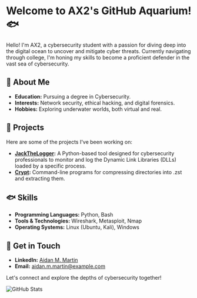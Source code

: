 # Welcome to AX2's GitHub Aquarium! 🐟

Hello! I'm AX2, a cybersecurity student with a passion for diving deep into the digital ocean to uncover and mitigate cyber threats. Currently navigating through college, I'm honing my skills to become a proficient defender in the vast sea of cybersecurity.

## 🐠 About Me

- **Education:** Pursuing a degree in Cybersecurity.
- **Interests:** Network security, ethical hacking, and digital forensics.
- **Hobbies:** Exploring underwater worlds, both virtual and real.

## 🐡 Projects

Here are some of the projects I've been working on:

- **[JackTheLogger](https://github.com/ax2-dev/JackTheLogger):** A Python-based tool designed for cybersecurity professionals to monitor and log the Dynamic Link Libraries (DLLs) loaded by a specific process.
- **[Crypt](https://github.com/ax2-dev/Crypt):** Command-line programs for compressing directories into .zst and extracting them.

## 🐟 Skills

- **Programming Languages:** Python, Bash
- **Tools & Technologies:** Wireshark, Metasploit, Nmap
- **Operating Systems:** Linux (Ubuntu, Kali), Windows

## 🐬 Get in Touch

- **LinkedIn:** [Aidan M. Martin](https://www.linkedin.com/in/aidan-m-martin)
- **Email:** [aidan.m.martin@example.com](mailto:aidan.m.martin@example.com)

Let's connect and explore the depths of cybersecurity together!

![GitHub Stats](https://github-readme-stats.vercel.app/api?username=ax2-dev&show_icons=true&theme=dark)
